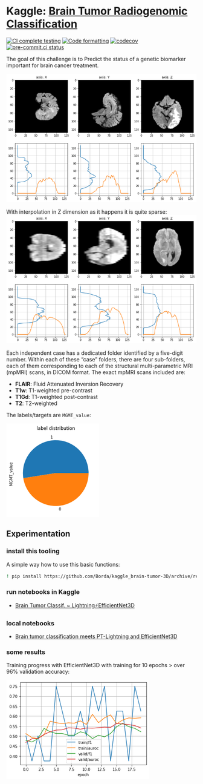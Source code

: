 # Kaggle: [Brain Tumor Radiogenomic Classification](https://www.kaggle.com/c/rsna-miccai-brain-tumor-radiogenomic-classification)

[![CI complete testing](https://github.com/Borda/kaggle_brain-tumor-3D/actions/workflows/ci_testing.yml/badge.svg?branch=main&event=push)](https://github.com/Borda/kaggle_brain-tumor-3D/actions/workflows/ci_testing.yml)
[![Code formatting](https://github.com/Borda/kaggle_brain-tumor-3D/actions/workflows/code-format.yml/badge.svg?branch=main&event=push)](https://github.com/Borda/kaggle_brain-tumor-3D/actions/workflows/code-format.yml)
[![codecov](https://codecov.io/gh/Borda/kaggle_brain-tumor-3D/branch/main/graph/badge.svg?token=bxqTQDXHvU)](https://codecov.io/gh/Borda/kaggle_brain-tumor-3D)
[![pre-commit.ci status](https://results.pre-commit.ci/badge/github/Borda/kaggle_brain-tumor-3D/main.svg)](https://results.pre-commit.ci/latest/github/Borda/kaggle_brain-tumor-3D/main)

The goal of this challenge is to Predict the status of a genetic biomarker important for brain cancer treatment.

![Sample brain visual](./assets/brain3D_spl1.png)

With interpolation in Z dimension as it happens it is quite sparse:
![Sample brain visual](./assets/brain3D_spl2.png)

Each independent case has a dedicated folder identified by a five-digit number.
Within each of these “case” folders, there are four sub-folders, each of them corresponding to each of the structural multi-parametric MRI (mpMRI) scans, in DICOM format.
The exact mpMRI scans included are:

- **FLAIR**: Fluid Attenuated Inversion Recovery
- **T1w**: T1-weighted pre-contrast
- **T1Gd**: T1-weighted post-contrast
- **T2**: T2-weighted

The labels/targets are `MGMT_value`:

![Label distribution](./assets/labels.png)

## Experimentation

### install this tooling

A simple way how to use this basic functions:

```bash
! pip install https://github.com/Borda/kaggle_brain-tumor-3D/archive/refs/heads/main.zip
```

### run notebooks in Kaggle

- [Brain Tumor Classif. ~ Lightning⚡EfficientNet3D](https://www.kaggle.com/jirkaborovec/brain-tumor-classif-lightning-efficientnet3d)

### local notebooks

- [Brain tumor classification meets PT-Lightning and EfficientNet3D](notebooks/Brain-tumor-classif_PT-Lightning_EfficientNet3D.ipynb)

### some results

Training progress with EfficientNet3D with training  for 10 epochs > over 96% validation accuracy:

![Training process](./assets/metrics.png)
